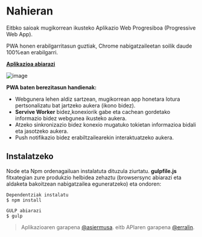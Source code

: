 # Nahieran

Eitbko saioak mugikorrean ikusteko Aplikazio Web Progresiboa (Progressive Web App).

PWA honen erabilgarritasun guztiak, Chrome nabigatzaileetan soilik daude 100%ean erabilgarri.

**[Aplikazioa abiarazi](https://asiermusa.github.io/nahieran)**


![image](https://i.imgur.com/waF0jGrg.jpg)


**PWA baten berezitasun handienak:**

- Webgunera lehen aldiz sartzean, mugikorrean app honetara lotura pertsonalizatu bat jartzeko aukera (ikono bidez).
- **Servive Worker** bidez,konexiorik gabe eta cachean gordetako informazio bidez webgunea ikusteko aukera.
- Atzeko sinkronizazio bidez konexio mugatuko tokietan informazioa bidali eta jasotzeko aukera.
- Push notifikazio bidez erabiltzailearekin interaktuatzeko aukera.

## Instalatzeko

Node eta Npm ordenagailuan instalatuta dituzula ziurtatu. **gulpfile.js** fitxategian zure produkzio helbidea zehaztu (browsersync abiarazi eta aldaketa bakoitzean nabigatzailea eguneratzeko) eta ondoren:

```
Dependentziak instalatu
$ npm install

GULP abiarazi
$ gulp
```

> Aplikazioaren garapena [@asiermusa](http://twitter.com/asiermusa).
> eitb APIaren garapena [@erralin](https://twitter.com/erralin).